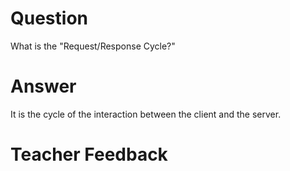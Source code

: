 # Question

What is the "Request/Response Cycle?"

# Answer
It is the cycle of the interaction between the client and the server.

# Teacher Feedback